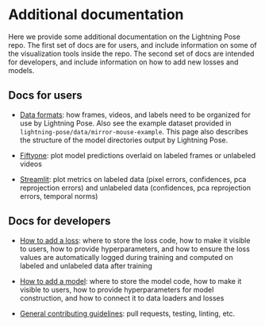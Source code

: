 # Additional documentation

Here we provide some additional documentation on the Lightning Pose repo. The first set of docs are
for users, and include information on some of the visualization tools inside the repo. The second
set of docs are intended for developers, and include information on how to add new losses and 
models.

## Docs for users
* [Data formats](directory_structures.md): how frames, videos, and labels need to be organized for 
use by Lightning Pose. 
Also see the example dataset provided in `lightning-pose/data/mirror-mouse-example`.
This page also describes the structure of the model directories output by Lightning Pose.

* [Fiftyone](fiftyone.md): plot model predictions overlaid on labeled frames or unlabeled videos

* [Streamlit](apps.md): plot metrics on labeled data (pixel errors, confidences, pca reprojection 
errors) and unlabeled data (confidences, pca reprojection errors, temporal norms)


## Docs for developers

* [How to add a loss](add_a_loss.md): 
where to store the loss code, 
how to make it visible to users,
how to provide hyperparameters,
and how to ensure the loss values are automatically logged during training and computed on labeled
and unlabeled data after training

* [How to add a model](add_a_model.md): 
where to store the model code,
how to make it visible to users, 
how to provide hyperparameters for model construction, 
and how to connect it to data loaders and losses

* [General contributing guidelines](../CONTRIBUTING.md): pull requests, testing, linting, etc.
